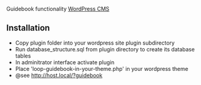 Guidebook functionality <a href="http://wordpress.org/">WordPress CMS</a>


## Installation
 * Copy plugin folder into your wordpress site plugin subdirectory
 * Run database_structure.sql from plugin directory to create its database tables
 * In adminitrator interface activate plugin
 * Place 'loop-guidebook-in-your-theme.php' in your wordpress theme
 * @see http://host.local/?guidebook
 